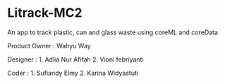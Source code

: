 # Litrack-MC2
An app to track plastic, can and glass waste using coreML and coreData

Product Owner : Wahyu Way

Designer      : 1. Adlia Nur Afifah
                2. Vioni febriyanti
           
Coder         : 1. Sufiandy Elmy
                2. Karina Widyastuti
